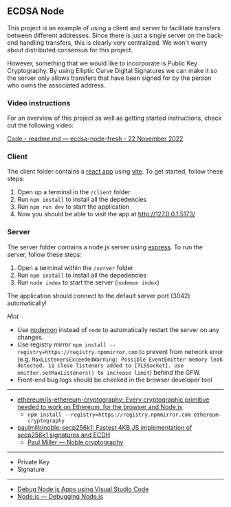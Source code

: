 ## ECDSA Node

This project is an example of using a client and server to facilitate transfers between different addresses. Since there is just a single server on the back-end handling transfers, this is clearly very centralized. We won't worry about distributed consensus for this project.

However, something that we would like to incorporate is Public Key Cryptography. By using Elliptic Curve Digital Signatures we can make it so the server only allows transfers that have been signed for by the person who owns the associated address.

### Video instructions

For an overview of this project as well as getting started instructions, check out the following video:

[Code - readme.md — ecdsa-node-fresh - 22 November 2022](https://www.loom.com/share/0d3c74890b8e44a5918c4cacb3f646c4)
 
### Client

The client folder contains a [react app](https://reactjs.org/) using [vite](https://vitejs.dev/). To get started, follow these steps:

1. Open up a terminal in the `/client` folder
2. Run `npm install` to install all the depedencies
3. Run `npm run dev` to start the application 
4. Now you should be able to visit the app at http://127.0.0.1:5173/

### Server

The server folder contains a node.js server using [express](https://expressjs.com/). To run the server, follow these steps:

1. Open a terminal within the `/server` folder 
2. Run `npm install` to install all the depedencies 
3. Run `node index` to start the server (`nodemon index`)

The application should connect to the default server port (3042) automatically! 

_Hint_

- Use [nodemon](https://www.npmjs.com/package/nodemon) instead of `node` to automatically restart the server on any changes.
- Use registry mirror `npm install --registry=https://registry.npmmirror.com` to prevent from network error (e.g. `MaxListenersExceededWarning: Possible EventEmitter memory leak detected. 11 close listeners added to [TLSSocket]. Use emitter.setMaxListeners() to increase limit`) behind the GFW.
- Front-end bug logs should be checked in the browser developer tool

---

- [ethereum/js-ethereum-cryptography: Every cryptographic primitive needed to work on Ethereum, for the browser and Node.js](https://github.com/ethereum/js-ethereum-cryptography)
  - `npm install --registry=https://registry.npmmirror.com ethereum-cryptography`
- [paulmillr/noble-secp256k1: Fastest 4KB JS implementation of secp256k1 signatures and ECDH](https://github.com/paulmillr/noble-secp256k1)
  - [Paul Miller — Noble cryptography](https://paulmillr.com/noble/)

---

- Private Key
- Signature

---

- [Debug Node.js Apps using Visual Studio Code](https://code.visualstudio.com/docs/nodejs/nodejs-debugging)
- [Node.js — Debugging Node.js](https://nodejs.org/en/learn/getting-started/debugging)

